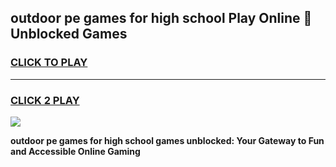 
## outdoor pe games for high school Play Online 👋 Unblocked Games
<h3>
<a href="https://news.freeplayer.one?title=outdoor_pe_games_for_high_school&ref=17GH">CLICK TO PLAY</a></h3>
<hr>

<h3>
<a href="https://news.freeplayer.one?title=outdoor_pe_games_for_high_school&ref=17GH">CLICK 2 PLAY</a>
  
</h3>

<a href="https://news.freeplayer.one?title=outdoor_pe_games_for_high_school&ref=17GH/"><img src="https://clearcache.store/games.png"></a>


**outdoor pe games for high school games unblocked: Your Gateway to Fun and Accessible Online Gaming**
